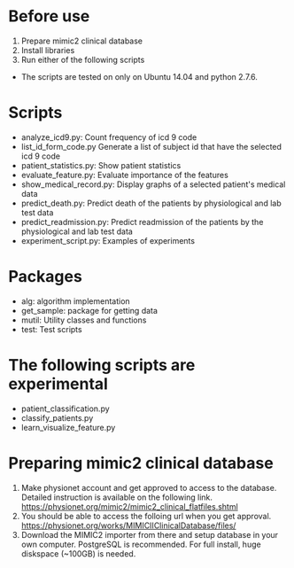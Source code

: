 # Before use
1. Prepare mimic2 clinical database
2. Install libraries
3. Run either of the following scripts

- The scripts are tested on only on Ubuntu 14.04 and python 2.7.6.

# Scripts
- analyze_icd9.py: Count frequency of icd 9 code
- list_id_form_code.py Generate a list of subject id that have the selected icd 9 code 
- patient_statistics.py: Show patient statistics
- evaluate_feature.py: Evaluate importance of the features
- show_medical_record.py: Display graphs of a selected patient's medical data
- predict_death.py: Predict death of the patients by physiological and lab test data
- predict_readmission.py: Predict readmission of the patients by the physiological and lab test data
- experiment_script.py: Examples of experiments

# Packages
- alg: algorithm implementation
- get_sample: package for getting data
- mutil: Utility classes and functions
- test: Test scripts

# The following scripts are experimental
- patient_classification.py
- classify_patients.py
- learn_visualize_feature.py

# Preparing mimic2 clinical database
1. Make physionet account and get approved to access to the database. Detailed instruction is available on the following link. https://physionet.org/mimic2/mimic2_clinical_flatfiles.shtml
2. You should be able to access the folloing url when you get approval. https://physionet.org/works/MIMICIIClinicalDatabase/files/
3. Download the MIMIC2 importer from there and setup database in your own computer. PostgreSQL is recommended. For full install, huge diskspace (~100GB) is needed.

